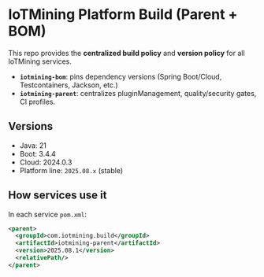 # IoTMining Platform Build (Parent + BOM)

This repo provides the **centralized build policy** and **version policy** for all IoTMining services.

- **`iotmining-bom`**: pins dependency versions (Spring Boot/Cloud, Testcontainers, Jackson, etc.)
- **`iotmining-parent`**: centralizes pluginManagement, quality/security gates, CI profiles.

## Versions
- Java: 21
- Boot: 3.4.4
- Cloud: 2024.0.3
- Platform line: `2025.08.x` (stable)

## How services use it

In each service `pom.xml`:
```xml
<parent>
  <groupId>com.iotmining.build</groupId>
  <artifactId>iotmining-parent</artifactId>
  <version>2025.08.1</version>
  <relativePath/>
</parent>
